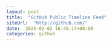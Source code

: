 ```yaml
---
layout: post
title:  "GitHub Public Timeline Feed"
siteUrl:  "http://github.com/"
date:  2025-02-02 16:45:17+00:00
categories: github
---
```

